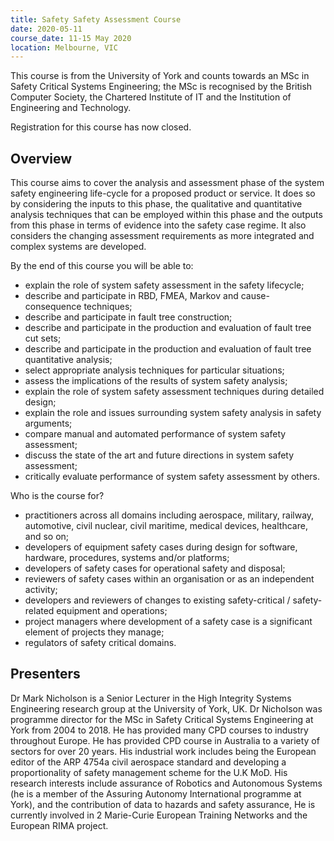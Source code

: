 ```yaml
---
title: Safety Safety Assessment Course
date: 2020-05-11
course_date: 11-15 May 2020
location: Melbourne, VIC
---
```


This course is from the University of York and counts towards an MSc in Safety Critical Systems Engineering; the MSc is recognised by the British Computer Society, the Chartered Institute of IT and the Institution of Engineering and Technology.

Registration for this course has now closed.

## Overview
This course aims to cover the analysis and assessment phase of the system safety engineering life-cycle for a proposed product or service. It does so by considering the inputs to this phase, the qualitative and quantitative analysis techniques that can be employed within this phase and the outputs from this phase in terms of evidence into the safety case regime. It also considers the changing assessment requirements as more integrated and complex systems are developed.

By the end of this course you will be able to:
- explain the role of system safety assessment in the safety lifecycle;
- describe and participate in RBD, FMEA, Markov and cause-consequence techniques;
- describe and participate in fault tree construction;
- describe and participate in the production and evaluation of fault tree cut sets;
- describe and participate in the production and evaluation of fault tree quantitative analysis;
- select appropriate analysis techniques for particular situations;
- assess the implications of the results of system safety analysis;
- explain the role of system safety assessment techniques during detailed design;
- explain the role and issues surrounding system safety analysis in safety arguments;
- compare manual and automated performance of system safety assessment;
- discuss the state of the art and future directions in system safety assessment;
- critically evaluate performance of system safety assessment by others.

Who is the course for?
- practitioners across all domains including aerospace, military, railway, automotive, civil nuclear, civil maritime, medical devices, healthcare, and so on;
- developers of equipment safety cases during design for software, hardware, procedures, systems and/or platforms;
- developers of safety cases for operational safety and disposal;
- reviewers of safety cases within an organisation or as an independent activity;
- developers and reviewers of changes to existing safety-critical / safety-related equipment and operations;
- project managers where development of a safety case is a significant element of projects they manage;
- regulators of safety critical domains.

## Presenters
Dr Mark Nicholson is a Senior Lecturer in the High Integrity Systems Engineering research group at the University of York, UK. Dr Nicholson was programme director for the MSc in Safety Critical Systems Engineering at York from 2004 to 2018. He has provided many CPD courses to industry throughout Europe. He has provided CPD course in Australia to a variety of sectors for over 20 years. His industrial work includes being the European editor of the ARP 4754a civil aerospace standard and developing a proportionality of safety management scheme for the U.K MoD. His research interests include assurance of Robotics and Autonomous Systems (he is a member of the Assuring Autonomy International programme at York), and the contribution of data to hazards and safety assurance, He is currently involved in 2 Marie-Curie European Training Networks and the European RIMA project.
